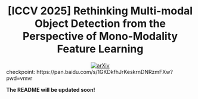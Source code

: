<h1 align='center'>[ICCV 2025] Rethinking Multi-modal Object Detection from the Perspective of Mono-Modality Feature Learning</h1>

<div align="center">
<a href="https://arxiv.org/abs/2503.11780"><img src="https://img.shields.io/badge/arXiv-2503.11780-b31b1b" alt="arXiv"></a>
</div>
checkpoint: https://pan.baidu.com/s/1GKDkfhJrKeskrnDNRzmFXw?pwd=vmvr

**The README will be updated soon!**


